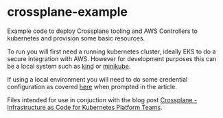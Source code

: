 # crossplane-example

Example code to deploy Crossplane tooling and AWS Controllers to kubernetes and provision some basic resources.

To run you will first need a running kubernetes cluster, ideally EKS to do a secure integration with AWS. However for development purposes this can be a local system such as [kind](https://kind.sigs.k8s.io/docs/user/quick-start/) or [minikube](https://minikube.sigs.k8s.io/docs/start/).

If using a local environment you will need to do some credential configuration as covered [here](https://crossplane.io/docs/v1.9/cloud-providers/aws/aws-provider.html#optional-setup-aws-provider-manually) when prompted in the article.

Files intended for use in conjuction with the blog post [Crossplane - Infrastructure as Code for Kubernetes Platform Teams](https://www.tinfoilcipher.co.uk/crossplane-infrastructure-as-code-for-kubernetes-platform-teams/).
